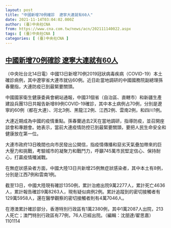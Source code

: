 ```yaml
---
layout: post
title: "中國新增70例確診  遼寧大連就有60人"
date: 2021-11-14T03:04:02.000Z
author: (臺)中央社CNA
from: https://www.cna.com.tw/news/acn/202111140022.aspx
tags: [ (臺)中央社CNA ]
categories: [ (臺)中央社CNA ]
---
```

<!--1636859042000-->
[中國新增70例確診  遼寧大連就有60人](https://www.cna.com.tw/news/acn/202111140022.aspx)
------

<div>
<div></div><div><p>（中央社台北14日電）中國13日新增70例2019冠狀病毒疾病（COVID-19）本土確診病例，其中遼寧省大連市就佔60例。近日赴當地調研的中國國務院副總理孫春蘭指，大連防疫已到最緊要關頭。</p><p>中國國家衛生健康委員會網站通報，中國31個省（自治區、直轄市）和新疆生產建設兵團13日共報告新增89例COVID-19確診，其中本土病例占70例，分別是遼寧的60例（都在大連）、河北3例、黑龍江2例、江西2例、雲南2例，和四川1例。</p><p>大連近期成為中國的疫情重點。孫春蘭過去2天在當地調研，指導防疫，並召開座談會和專題會。她表示，當前大連疫情防控已到最緊要關頭，要把人民生命安全和健康放在第一位。</p><p>大連市政府13日晚間也向市民發出公開信，指疫情傳播和惡劣天氣疊加帶來的巨大壓力和挑戰，考驗城市的凝聚力和戰鬥力，呼籲745萬市民堅定信心、保持耐心，打贏疫情殲滅戰。</p><p>在無症狀感染者方面，中國大陸13日共新增25例無症狀感染者，其中本土有8例，分別是江西7例和雲南1例。</p><p>截至13日，中國大陸現有確診1350例，累計治癒出院9萬2277人，累計死亡4636人，累計報告確診9萬8263人，現有疑似病例2例。累計追蹤到的密切接觸者有129萬5958人，還在醫學觀察的密切接觸者則有4萬7046人。</p><p>在港澳累計確診部分，香港特別行政區有1萬2380例，其中1萬2087人出院，213人死亡；澳門特別行政區有77例，76人已經出院。（編輯：沈朋達/翟思嘉）1101114</p></div>
</div>
